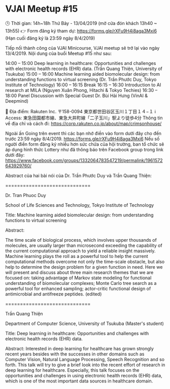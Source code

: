 # VJAI Meetup #15 
:clock3: Thời gian: 14h~18h Thứ Bảy - 13/04/2019 (mở cửa đón khách 13h40 ~ 13h55)
:point_right: Form đăng ký tham dự: https://forms.gle/rXFu9H4i8aga3Mxi6
(Hạn cuối đăng ký là 23:59 ngày 8/4/2019)

Tiếp nối thành công của VJAI Minicourse, VJAI meetup sẽ trở lại vào ngày 13/4/2019. Nội dung của buổi Meetup #15 như sau: 

14:00 – 15:00 	Deep learning in healthcare: Opportunities and challenges with electronic health records (EHR) data. (Trần Quang Thiện, University of Tsukuba)
15:00 – 16:00 	Machine learning aided biomolecular design: from understanding functions to virtual screening (Dr. Trần Phước Duy, Tokyo Institute of Technology)
16:00 – 16:15 	Break 
16:15 – 16:30 	Introduction to AI research at MILA (Nguyen Xuân Phong, Hitachi & Tokyo Techies)
16:30 – 18:00 	Panel Discussion with Special Guest Dr. Bùi Hải Hưng (VinAI & Deepmind)

:office: Địa điểm: Rakuten Inc. 〒158-0094 東京都世田谷区玉川１丁目１４−１
:information_source: Access: 東急田園都市線、東急大井町線「二子玉川」駅より徒歩4分
Thông tin về địa chỉ và cách đi: https://corp.rakuten.co.jp/about/map/crimsonhouse/

Ngoài ấn Going trên event thì các bạn nhớ điền vào form dưới đây cho đến trước 23:59 ngày 8/4/2019.
https://forms.gle/rXFu9H4i8aga3Mxi6
Nếu số người điền form đăng ký nhiều hơn sức chứa của hội trường, ban tổ chức sẽ áp dụng hình thức Lottery như đã thông báo trên Facebook group trong link dưới đây:
https://www.facebook.com/groups/1332064783547219/permalink/1961572643929760/

Abstract của hai bài nói của Dr. Trần Phước Duy và Trần Quang Thiện:

=============================

Dr. Tran Phuoc Duy

School of Life Sciences and Technology, Tokyo Institute of Technology

Title: Machine learning aided biomolecular design: from understanding functions to virtual screening

Abstract:

The time scale of biological process, which involves upper thousands of molecules, are usually larger than microsecond exceeding the capability of the current computational approach to yield a reliable insight massively. Machine learning plays the roll as a powerful tool to help the current computational methods overcome not only the time-scale obstacle, but also help to determine the design problem for a given function in need. Here we will present and discuss about three main research themes that we are focused on: taking advantage of Markov state modeling for functional understanding of biomolecular complexes; Monte Carlo tree search as a powerful tool for enhanced sampling; actor-critic functional design of antimicrobial and antifreeze peptides. (edited)

=============================

Trần Quang Thiện

Department of Computer Science,  University of Tsukuba (Master's student)

Title: Deep learning in healthcare: Opportunities and challenges with electronic health records (EHR) data.

Abstract:
Interested in deep learning for healthcare has grown strongly recent years besides with the successes in other domains such as Computer Vision, Natural Language Processing, Speech Recognition and so forth. This talk will try to give a brief look into the recent effort of research in deep learning for healthcare. Especially, this talk focuses on the opportunities and challenges in using electronic health records (EHR) data, which is one of the most important data sources in healthcare domain.
